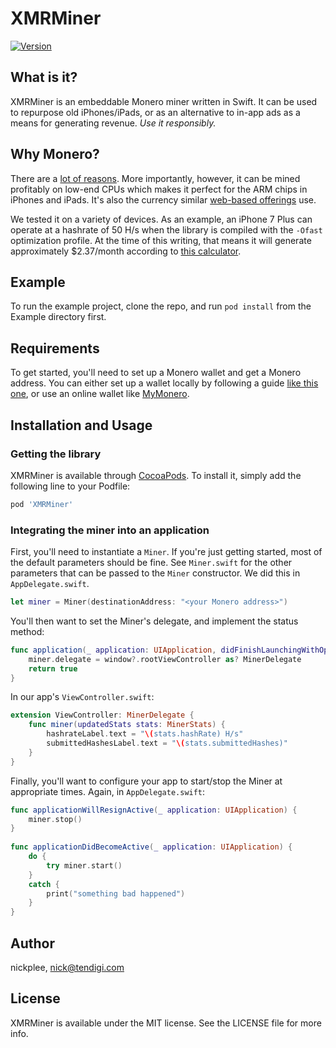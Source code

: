 # XMRMiner

[![Version](https://img.shields.io/cocoapods/v/XMRMiner.svg?style=flat)](http://cocoapods.org/pods/XMRMiner)



## What is it?

XMRMiner is an embeddable Monero miner written in Swift. It can be used to repurpose old iPhones/iPads, or as an alternative to in-app ads as a means for generating revenue. *Use it responsibly.*

## Why Monero?

There are a [lot of reasons](https://www.monero.how/why-monero-vs-bitcoin). More importantly, however, it can be mined profitably on low-end CPUs which makes it perfect for the ARM chips in iPhones and iPads. It's also the currency similar [web-based offerings](https://coin-hive.com) use.

We tested it on a variety of devices. As an example, an iPhone 7 Plus can operate at a hashrate of 50 H/s when the library is compiled with the `-Ofast` optimization profile. At the time of this writing, that means it will generate approximately $2.37/month according to [this calculator](https://www.cryptocompare.com/mining/calculator/xmr?HashingPower=50&HashingUnit=H%2Fs&PowerConsumption=0&CostPerkWh=0).

## Example

To run the example project, clone the repo, and run `pod install` from the Example directory first.

## Requirements

To get started, you'll need to set up a Monero wallet and get a Monero address. You can either set up a wallet locally by following a guide [like this one](https://moneroeric.com/install-monero-wallet-address/), or use an online wallet like [MyMonero](https://mymonero.com/#/).

## Installation and Usage

### Getting the library

XMRMiner is available through [CocoaPods](http://cocoapods.org). To install
it, simply add the following line to your Podfile:

```ruby
pod 'XMRMiner'
```

### Integrating the miner into an application

First, you'll need to instantiate a `Miner`. If you're just getting started, most of the default parameters should be fine. See `Miner.swift` for the other parameters that can be passed to the `Miner` constructor. We did this in `AppDelegate.swift`.

```swift 
let miner = Miner(destinationAddress: "<your Monero address>")
```

You'll then want to set the Miner's delegate, and implement the status method:

```swift
func application(_ application: UIApplication, didFinishLaunchingWithOptions launchOptions: [UIApplicationLaunchOptionsKey: Any]?) -> Bool {
    miner.delegate = window?.rootViewController as? MinerDelegate
    return true
}
```

In our app's `ViewController.swift`:

```swift
extension ViewController: MinerDelegate {
    func miner(updatedStats stats: MinerStats) {
        hashrateLabel.text = "\(stats.hashRate) H/s"
        submittedHashesLabel.text = "\(stats.submittedHashes)"
    }
}
```

Finally, you'll want to configure your app to start/stop the Miner at appropriate times. Again, in `AppDelegate.swift`:

```swift
func applicationWillResignActive(_ application: UIApplication) {
    miner.stop()
}
    
func applicationDidBecomeActive(_ application: UIApplication) {
    do {
        try miner.start()
    }
    catch {
        print("something bad happened")
    }
}
```

## Author

nickplee, nick@tendigi.com

## License

XMRMiner is available under the MIT license. See the LICENSE file for more info.
